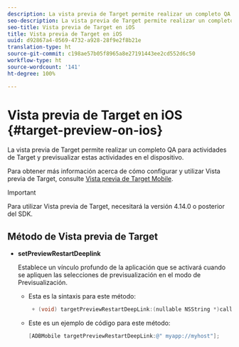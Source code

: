 ```yaml
---
description: La vista previa de Target permite realizar un completo QA para actividades de Target y previsualizar estas actividades en el dispositivo.
seo-description: La vista previa de Target permite realizar un completo QA para actividades de Target y previsualizar estas actividades en el dispositivo.
seo-title: Vista previa de Target en iOS
title: Vista previa de Target en iOS
uuid: d92867a4-0569-4732-a928-28f9e2f8b21e
translation-type: ht
source-git-commit: c198ae57b05f8965a8e27191443ee2cd552d6c50
workflow-type: ht
source-wordcount: '141'
ht-degree: 100%

---
```



# Vista previa de Target en iOS {#target-preview-on-ios}

La vista previa de Target permite realizar un completo QA para actividades de Target y previsualizar estas actividades en el dispositivo.

Para obtener más información acerca de cómo configurar y utilizar Vista previa de Target, consulte [Vista previa de Target Mobile](https://docs.adobe.com/content/help/es-ES/target/using/implement-target/mobile-apps/target-mobile-preview.html).

>[!IMPORTANT]
>
>Para utilizar Vista previa de Target, necesitará la versión 4.14.0 o posterior del SDK.

## Método de Vista previa de Target

* **setPreviewRestartDeeplink**

   Establece un vínculo profundo de la aplicación que se activará cuando se apliquen las selecciones de previsualización en el modo de Previsualización.

   * Esta es la sintaxis para este método:

      ```objective-c
       + (void) targetPreviewRestartDeepLink:(nullable NSString *)callbackURL;
      ```

   * Este es un ejemplo de código para este método:

      ```objective-c
      [ADBMobile targetPreviewRestartDeepLink:@" myapp://myhost"]; 
      ```
